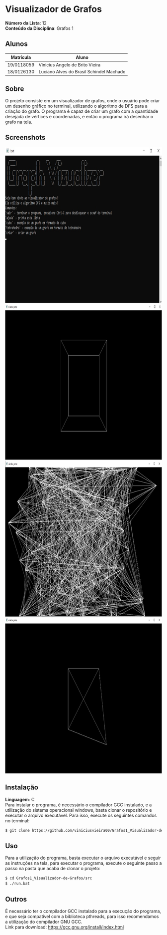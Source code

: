 # Visualizador de Grafos

**Número da Lista**: 12<br>
**Conteúdo da Disciplina**: Grafos 1<br>

## Alunos
| Matrícula  | Aluno                                    |
| ---------- | ---------------------------------------- |
| 19/0118059 | Vinicius Angelo de Brito Vieira          |
| 18/0126130 | Luciano Alves do Brasil Schindel Machado |

## Sobre 
O projeto consiste em um visualizador de grafos, onde o usuário pode criar um desenho gráfico no terminal, utilizando o algoritmo de DFS para a criação do grafo. O programa é capaz de criar um grafo com a quantidade desejada de vértices e coordenadas, e então o programa irá desenhar o grafo na tela.

## Screenshots

<img src="assets/images/exemplo4.jpeg" width="1024" height="500"> 
<img src="assets/images/exemplo3.jpeg" width="1024" height="500"> 
<img src="assets/images/exemplo2.jpeg" width="1024" height="500"> 
<img src="assets/images/exemplo1.jpeg" width="1024" height="500">

## Instalação 
**Linguagem**: C<br>
Para instalar o programa, é necessário o compilador GCC instalado, e a utilização do sistema operacional windows, basta clonar o repositório e executar o arquivo executável. Para isso, execute os seguintes comandos no terminal:
```bash
$ git clone https://github.com/viniciusvieira00/Grafos1_Visualizador-de-Grafos.git
```

## Uso 
Para a utilização do programa, basta executar o arquivo executável e seguir as instruções na tela, para executar o programa, execute o seguinte passo a passo na pasta que acaba de clonar o projeto:
```bash
$ cd Grafos1_Visualizador-de-Grafos/src
$ ./run.bat
```

## Outros 
É necessário ter o compilador GCC instalado para a execução do programa, e que seja compatível com a biblioteca pthreads, para isso recomendamos a utilização do compilador GNU GCC. <br>
Link para download: https://gcc.gnu.org/install/index.html




